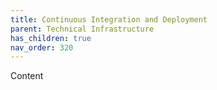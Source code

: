 ```yaml
---
title: Continuous Integration and Deployment
parent: Technical Infrastructure
has_children: true
nav_order: 320
---
```


Content
